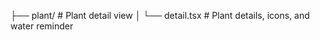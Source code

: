 ├── plant/                 # Plant detail view
│   └── detail.tsx         # Plant details, icons, and water reminder